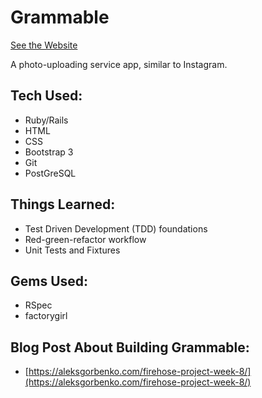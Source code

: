 # Grammable
[See the Website](https://grammable-aleks-gorbenko.herokuapp.com/)

A photo-uploading service app, similar to Instagram.

## Tech Used:

* Ruby/Rails
* HTML
* CSS
* Bootstrap 3
* Git
* PostGreSQL

## Things Learned:

* Test Driven Development (TDD) foundations
* Red-green-refactor workflow
* Unit Tests and Fixtures

## Gems Used:

* RSpec
* factorygirl

## Blog Post About Building Grammable:

* [https://aleksgorbenko.com/firehose-project-week-8/](https://aleksgorbenko.com/firehose-project-week-8/)
